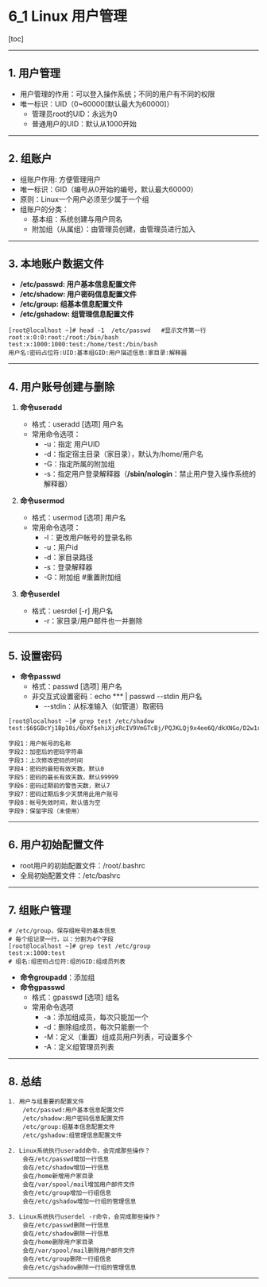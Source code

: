 # 6_1 Linux 用户管理

[toc]

---

## 1. 用户管理
* 用户管理的作用：可以登入操作系统；不同的用户有不同的权限
* 唯一标识：UID（0~60000[默认最大为60000]）
    * 管理员root的UID：永远为0
    * 普通用户的UID：默认从1000开始

---    

## 2. 组账户
* 组账户作用: 方便管理用户    
* 唯一标识：GID（编号从0开始的编号，默认最大60000）
* 原则：Linux一个用户必须至少属于一个组
* 组账户的分类：
    * 基本组：系统创建与用户同名    
    * 附加组（从属组）：由管理员创建，由管理员进行加入

---    

## 3. 本地账户数据文件
* **/etc/passwd: 用户基本信息配置文件**
* **/etc/shadow: 用户密码信息配置文件**
* **/etc/group: 组基本信息配置文件**
* **/etc/gshadow: 组管理信息配置文件**

```shell
[root@localhost ~]# head -1  /etc/passwd   #显示文件第一行
root:x:0:0:root:/root:/bin/bash
test:x:1000:1000:test:/home/test:/bin/bash
用户名:密码占位符:UID:基本组GID:用户描述信息:家目录:解释器
```
---

## 4. 用户账号创建与删除

1. **命令useradd**
    * 格式：useradd [选项] 用户名
    * 常用命令选项：
        * -u：指定 用户UID
        * -d：指定宿主目录（家目录），默认为/home/用户名
        * -G：指定所属的附加组
        * -s：指定用户登录解释器（**/sbin/nologin**：禁止用户登入操作系统的解释器）
        
2. **命令usermod**
    * 格式：usermod  [选项] 用户名
    * 常用命令选项：
        * -l：更改用户帐号的登录名称
        * -u：用户id
        * -d：家目录路径    
        * -s：登录解释器
        * -G：附加组     #重置附加组
        
3. **命令userdel**
    * 格式：uesrdel [-r] 用户名
        * -r：家目录/用户邮件也一并删除

---
        
## 5. 设置密码
* **命令passwd**
    * 格式：passwd [选项] 用户名
    * 非交互式设置密码：echo  ***   |   passwd  --stdin  用户名
        * --stdin：从标准输入（如管道）取密码

```
[root@localhost ~]# grep test /etc/shadow
test:$6$GBcYj1Bp10i/6bXf$ehiXjzRcIV9VmGTcBj/PQJKLQj9x4ee6Q/dkXNGo/D2w1r6E9sBQgjVH/Tz3qe1GIycAzK.nvBF8MU7YLh/XV/::0:99999:7:::

字段1：用户帐号的名称
字段2：加密后的密码字符串
字段3：上次修改密码的时间
字段4：密码的最短有效天数，默认0
字段5：密码的最长有效天数，默认99999
字段6：密码过期前的警告天数，默认7
字段7：密码过期后多少天禁用此用户账号
字段8：帐号失效时间，默认值为空
字段9：保留字段（未使用）
```
---

## 6. 用户初始配置文件

* root用户的初始配置文件：/root/.bashrc
* 全局初始配置文件：/etc/bashrc

---

## 7. 组账户管理

```shell
# /etc/group，保存组帐号的基本信息
# 每个组记录一行，以：分割为4个字段
[root@localhost ~]# grep test /etc/group
test:x:1000:test
# 组名:组密码占位符:组的GID:组成员列表
```

* **命令groupadd**：添加组
* **命令gpasswd**
    * 格式：gpasswd [选项] 组名
    * 常用命令选项
        * -a：添加组成员，每次只能加一个
        * -d：删除组成员，每次只能删一个
        * -M：定义（重置）组成员用户列表，可设置多个
        * -A：定义组管理员列表

---

## 8. 总结

```
1. 用户与组重要的配置文件     
    /etc/passwd:用户基本信息配置文件
    /etc/shadow:用户密码信息配置文件  
    /etc/group:组基本信息配置文件
    /etc/gshadow:组管理信息配置文件

2. Linux系统执行useradd命令，会完成那些操作？
    会在/etc/passwd增加一行信息
    会在/etc/shadow增加一行信息
    会在/home新增用户家目录
    会在/var/spool/mail增加用户邮件文件
    会在/etc/group增加一行组信息
    会在/etc/gshadow增加一行组的管理信息

3. Linux系统执行userdel -r命令，会完成那些操作？
    会在/etc/passwd删除一行信息
    会在/etc/shadow删除一行信息
    会在/home删除用户家目录
    会在/var/spool/mail删除用户邮件文件
    会在/etc/group删除一行组信息
    会在/etc/gshadow删除一行组的管理信息
```
---






